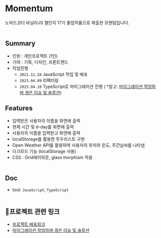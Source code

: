 # Momentum
노마드코더 바닐라JS 챌린지 17기 졸업작품으로 제출한 모멘텀입니다.<br/><br/>

## Summary
- 인원 : 개인프로젝트 (1인)
- 기여 : 기획, 디자인, 프론트앤드
- 작업진행
  - `2021.11.28` JavaScript 작업 및 배포
  - `2023.04.09` 리펙터링
  - `2023.04.10` TypeScript로 마이그레이션 진행 ( *참고: [마이그레이션 작업하며 겪은 이슈 및 솔루션](https://github.com/sukyoungshin/momentum/wiki))

## Features
- 입력받은 사용자의 이름을 화면에 출력
- 현재 시간 및 d-day를 화면에 출력
- 사용자의 이름을 입력받고 화면에 출력
- localStorage를 활용한 투두리스트 구현
- Open Weather API를 활용하여 사용자의 위치와 온도, 주간날씨를 나타냄
- 다크모드 기능 (localStorage 사용)
- CSS : Grid레이아웃, glass morphism 적용<br/><br/>

## Doc
- tool: `JavaScript`, `TypeScript`<br/><br/>

## 🔗프로젝트 관련 링크
- [프로젝트 배포링크](sukyoungshin.github.io/momentum/)
- [마이그레이션 작업하며 겪은 이슈 및 솔루션](https://github.com/sukyoungshin/momentum/wiki)
